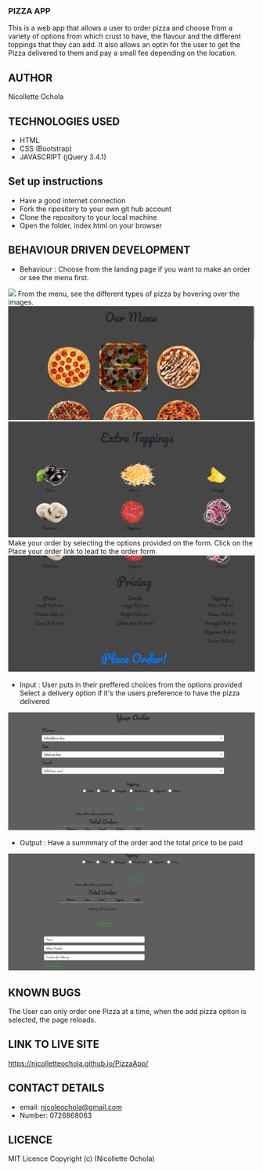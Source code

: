 ### PIZZA APP
This is a web app that allows a user to order pizza and choose from a variety of options from which crust to have, the flavour and the different toppings that they can add. It also allows an optin for the user to get the Pizza delivered to them and pay a small fee depending on the location.

## AUTHOR
Nicollette Ochola

## TECHNOLOGIES USED
- HTML
- CSS (Bootstrap)
- JAVASCRIPT (jQuery 3.4.1)

## Set up instructions
- Have a good internet connection
- Fork the ripository to your own git hub account
- Clone the repository to your local machine
- Open the folder, index.html on your browser 

## BEHAVIOUR DRIVEN DEVELOPMENT
- Behaviour : 
Choose from the landing page if you want to make an order or see the menu first.
<img src = "images/1.png">
From the menu, see the different types of pizza by hovering over the images.
<img src = "images/2.png">
<img src = "images/3.png">
Make your order by selecting the options provided on the form.
Click on the Place your order link to lead to the order form
<img src = "images/4.png">

 - Input :
User puts in their preffered choices from the options provided
Select a delivery option if it's the users preference to have the pizza delivered
<img src = "images/5.png">

- Output :
Have a summmary of the order and the total price to be paid
<img src = "images/6.png">

## KNOWN BUGS 
The User can only order one Pizza at a time, when the add pizza option is selected, the page reloads.
## LINK TO LIVE SITE 
https://nicolletteochola.github.io/PizzaApp/

## CONTACT DETAILS
- email: nicoleochola@gmail.com
- Number: 0726868063
## LICENCE
MIT Licence Copyright (c) (Nicollette Ochola)
